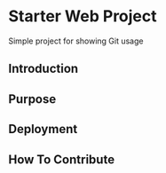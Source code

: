 # Starter Web Project

Simple project for showing Git usage
## Introduction

## Purpose

## Deployment

## How To Contribute

